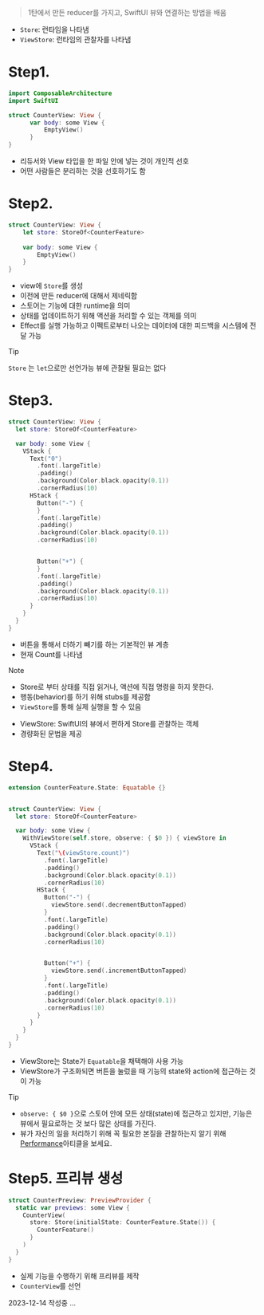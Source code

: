 > 1탄에서 만든 reducer를 가지고, SwiftUI 뷰와 연결하는 방법을 배움 
- `Store`: 런타임을 나타냄
- `ViewStore`: 런타임의 관찰자를 나타냄

# Step1. 
```swift
import ComposableArchitecture
import SwiftUI

struct CounterView: View {
	  var body: some View {
		  EmptyView()
	  }
}
```
- 리듀서와 View 타입을 한 파일 안에 넣는 것이 개인적 선호
- 어떤 사람들은 분리하는 것을 선호하기도 함

# Step2. 
```swift
struct CounterView: View {
	let store: StoreOf<CounterFeature>
	
	var body: some View {
		EmptyView()
	}
}
```
- view에 `Store`를 생성
- 이전에 만든 reducer에 대해서 제네릭함
- 스토어는 기능에 대한 runtime을 의미
- 상태를 업데이트하기 위해 액션을 처리할 수 있는 객체를 의미
- Effect를 실행 가능하고 이펙트로부터 나오는 데이터에 대한 피드백을 시스템에 전달 가능
>[!tip]
> `Store` 는 `let`으로만 선언가능
> 뷰에 관찰될 필요는 없다

# Step3.
```swift
struct CounterView: View {
  let store: StoreOf<CounterFeature>

  var body: some View {
    VStack {
      Text("0")
        .font(.largeTitle)
        .padding()
        .background(Color.black.opacity(0.1))
        .cornerRadius(10)
      HStack {
        Button("-") {
        }
        .font(.largeTitle)
        .padding()
        .background(Color.black.opacity(0.1))
        .cornerRadius(10)


        Button("+") {
        }
        .font(.largeTitle)
        .padding()
        .background(Color.black.opacity(0.1))
        .cornerRadius(10)
      }
    }
  }
}
```
- 버튼을 통해서 더하기 빼기를 하는 기본적인 뷰 계층
- 현재 Count를 나타냄
>[!note]
> - Store로 부터 상태를 직접 읽거나, 액션에 직접 명령을 하지 못한다. 
> - 행동(behavior)를 하기 위해 stubs를 제공함
> - `ViewStore`를 통해 실제 실행을 할 수 있음 

- ViewStore: SwiftUI의 뷰에서 편하게 Store를 관찰하는 객체
- 경량화된 문법을 제공
# Step4. 
```swift
extension CounterFeature.State: Equatable {}


struct CounterView: View {
  let store: StoreOf<CounterFeature>

  var body: some View {
    WithViewStore(self.store, observe: { $0 }) { viewStore in
      VStack {
        Text("\(viewStore.count)")
          .font(.largeTitle)
          .padding()
          .background(Color.black.opacity(0.1))
          .cornerRadius(10)
        HStack {
          Button("-") {
            viewStore.send(.decrementButtonTapped)
          }
          .font(.largeTitle)
          .padding()
          .background(Color.black.opacity(0.1))
          .cornerRadius(10)


          Button("+") {
            viewStore.send(.incrementButtonTapped)
          }
          .font(.largeTitle)
          .padding()
          .background(Color.black.opacity(0.1))
          .cornerRadius(10)
        }
      }
    }
  }
}
```
- ViewStore는 State가 `Equatable`을 채택해야 사용 가능
- ViewStore가 구조화되면 버튼을 눌렀을 때 기능의 state와 action에 접근하는 것이 가능
>[!tip]
>- `observe: { $0 }`으로 스토어 안에 모든 상태(state)에 접근하고 있지만, 기능은 뷰에서 필요로하는 것 보다 많은 상태를 가진다.
>- 뷰가 자신의 일을 처리하기 위해 꼭 필요한 본질을 관찰하는지 알기 위해 [Performance](https://pointfreeco.github.io/swift-composable-architecture/main/documentation/composablearchitecture/performance/)아티클을 보세요.

# Step5. 프리뷰 생성
```swift
struct CounterPreview: PreviewProvider {
  static var previews: some View {
    CounterView(
      store: Store(initialState: CounterFeature.State()) {
        CounterFeature()
      }
    )
  }
}
```
- 실제 기능을 수행하기 위해 프리뷰를 제작
- `CounterView`를 선언 

2023-12-14 작성중 ...